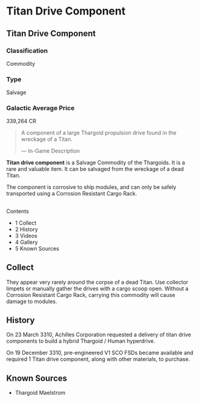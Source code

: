 # Titan Drive Component
## Titan Drive Component

		

### Classification

Commodity

### Type

Salvage

### Galactic Average Price

339,264 CR

> 
> 
> A component of a large Thargoid propulsion drive found in the wreckage of a Titan.
> 
> 
> — In-Game Description
> 

**Titan drive component** is a Salvage Commodity of the Thargoids. It is a rare and valuable item. It can be salvaged from the wreckage of a dead Titan. 

The component is corrosive to ship modules, and can only be safely transported using a Corrosion Resistant Cargo Rack. 

## 

Contents

- 1 Collect
- 2 History
- 3 Videos
- 4 Gallery
- 5 Known Sources

## Collect

They appear very rarely around the corpse of a dead Titan. Use collector limpets or manually gather the drives with a cargo scoop open. Without a Corrosion Resistant Cargo Rack, carrying this commodity will cause damage to modules.

## History

On 23 March 3310, Achilles Corporation requested a delivery of titan drive components to build a hybrid Thargoid / Human hyperdrive.

On 19 December 3310, pre-engineered V1 SCO FSDs became available and required 1 Titan drive component, along with other materials, to purchase.

## Known Sources

- Thargoid Maelstrom